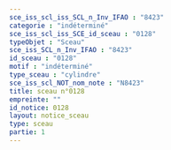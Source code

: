 ```yaml
---
sce_iss_scl_iss_SCL_n_Inv_IFAO : "8423"
categorie : "indéterminé"
sce_iss_scl_iss_SCE_id_sceau : "0128"
typeObjet : "Sceau"
sce_iss_SCL_n_Inv_IFAO : "8423"
id_sceau : "0128"
motif : "indéterminé"
type_sceau : "cylindre"
sce_iss_scl_NOT_nom_note : "N8423"
title: sceau n°0128
empreinte: ""
id_notice: 0128
layout: notice_sceau
type: sceau
partie: 1
---
```

